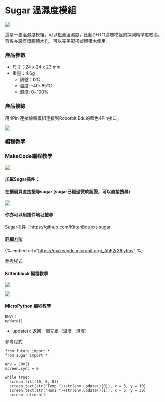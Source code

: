 # Sugar 溫濕度模組

![](https://kittenbothk.readthedocs.io/en/latest/\_images/env1.png)

這是一隻溫濕度模組，可以檢測溫濕度，比起DHT11這塊模組的探測精準度較高。背後亦設有塑膠積木孔，可以完美配搭塑膠積木使用。

### 產品參數

* 尺寸：24 x 24 x 23 mm
* 重量：4.6g
  * 訊號：I2C
  * 溫度: -40\~85°C
  * 濕度: 0\~100%

### 產品接線

用4Pin 連接線將模組連接到Robotbit Edu的藍色4Pin接口。

![](https://kittenbothk.readthedocs.io/en/latest/\_images/env\_wire1.png)

### 編程教學

### MakeCode編程教學

![](https://kittenbothk.readthedocs.io/en/latest/\_images/mcbanner15.png)

#### 加載Sugar插件：

#### 在擴展頁直接搜尋sugar (sugar已經過微軟認證，可以直接搜尋)

![](https://kittenbothk.readthedocs.io/en/latest/\_images/sugar\_search.gif)

#### 你亦可以用插件地址搜尋

Sugar插件：https://github.com/KittenBot/pxt-sugar

#### [詳細方法](../../ge-bian-cheng-ping-tai-jie-shao/makecode/kittenbotandmakecode.md)

{% embed url="https://makecode.microbit.org/_AhF2rX6jyhbv" %}

[參考程式](https://makecode.microbit.org/\_AhF2rX6jyhbv)

#### Kittenblock 編程教學

![](https://kittenbothk.readthedocs.io/en/latest/\_images/kbbanner9.png)

![](https://kittenbothk.readthedocs.io/en/latest/\_images/env3.png)

#### MicroPython 編程教學

```
ENV()
update()
```

* update(): 返回一個元組（溫度，濕度）

參考程式

```
from future import *
from sugar import *

env = ENV()
screen.sync = 0

while True:
  screen.fill((0, 0, 0))
  screen.text(str("Temp ")+str(env.update()[0]), x = 5, y = 10)
  screen.text(str("Humi ")+str(env.update()[1]), x = 5, y = 30)
  screen.refresh()
```

